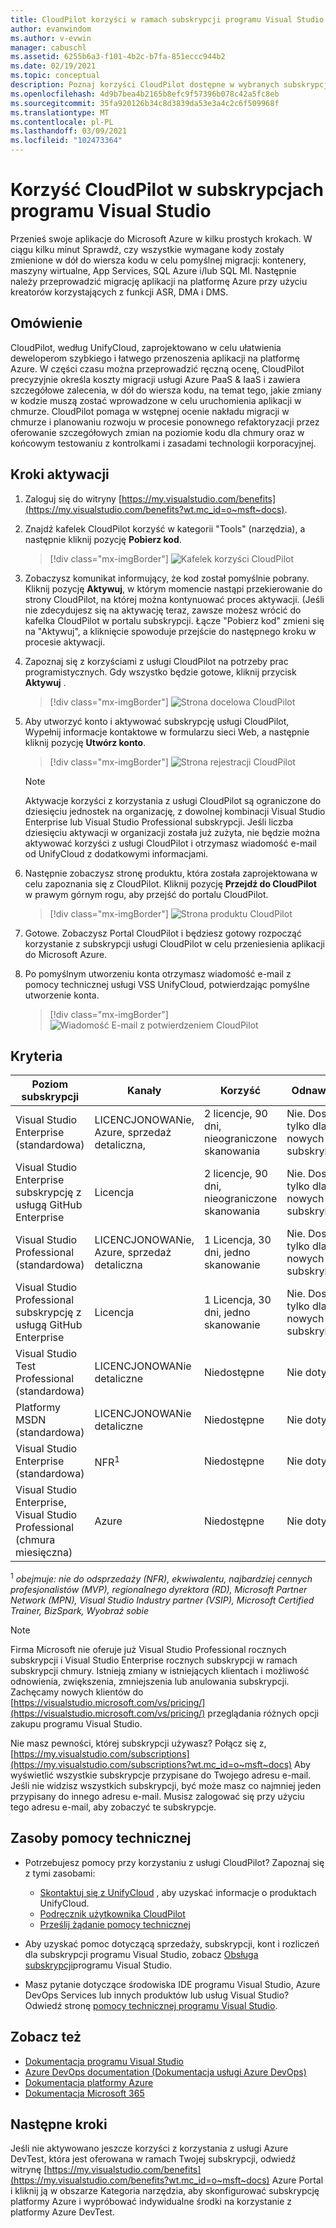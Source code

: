 ```yaml
---
title: CloudPilot korzyści w ramach subskrypcji programu Visual Studio | Microsoft Docs
author: evanwindom
ms.author: v-evwin
manager: cabuschl
ms.assetid: 6255b6a3-f101-4b2c-b7fa-851eccc944b2
ms.date: 02/19/2021
ms.topic: conceptual
description: Poznaj korzyści CloudPilot dostępne w wybranych subskrypcjach programu Visual Studio
ms.openlocfilehash: 4d9b7bea4b2165b8efc9f57396b078c42a5fc8eb
ms.sourcegitcommit: 35fa920126b34c8d3839da53e3a4c2c6f509968f
ms.translationtype: MT
ms.contentlocale: pl-PL
ms.lasthandoff: 03/09/2021
ms.locfileid: "102473364"
---
```

# <a name="the-cloudpilot-benefit-in-visual-studio-subscriptions"></a>Korzyść CloudPilot w subskrypcjach programu Visual Studio
Przenieś swoje aplikacje do Microsoft Azure w kilku prostych krokach. W ciągu kilku minut Sprawdź, czy wszystkie wymagane kody zostały zmienione w dół do wiersza kodu w celu pomyślnej migracji: kontenery, maszyny wirtualne, App Services, SQL Azure i/lub SQL MI. Następnie należy przeprowadzić migrację aplikacji na platformę Azure przy użyciu kreatorów korzystających z funkcji ASR, DMA i DMS.

## <a name="overview"></a>Omówienie
CloudPilot, według UnifyCloud, zaprojektowano w celu ułatwienia deweloperom szybkiego i łatwego przenoszenia aplikacji na platformę Azure.  W części czasu można przeprowadzić ręczną ocenę, CloudPilot precyzyjnie określa koszty migracji usługi Azure PaaS & IaaS i zawiera szczegółowe zalecenia, w dół do wiersza kodu, na temat tego, jakie zmiany w kodzie muszą zostać wprowadzone w celu uruchomienia aplikacji w chmurze. CloudPilot pomaga w wstępnej ocenie nakładu migracji w chmurze i planowaniu rozwoju w procesie ponownego refaktoryzacji przez oferowanie szczegółowych zmian na poziomie kodu dla chmury oraz w końcowym testowaniu z kontrolkami i zasadami technologii korporacyjnej.

## <a name="activation-steps"></a>Kroki aktywacji
1. Zaloguj się do witryny [https://my.visualstudio.com/benefits](https://my.visualstudio.com/benefits?wt.mc_id=o~msft~docs).

2. Znajdź kafelek CloudPilot korzyść w kategorii "Tools" (narzędzia), a następnie kliknij pozycję **Pobierz kod**.

   > [!div class="mx-imgBorder"]
   > ![Kafelek korzyści CloudPilot](_img/vs-cloudpilot/vs-cloudpilot-tile-ent.png)

0. Zobaczysz komunikat informujący, że kod został pomyślnie pobrany.  Kliknij pozycję **Aktywuj**, w którym momencie nastąpi przekierowanie do strony CloudPilot, na której można kontynuować proces aktywacji.  (Jeśli nie zdecydujesz się na aktywację teraz, zawsze możesz wrócić do kafelka CloudPilot w portalu subskrypcji.  Łącze "Pobierz kod" zmieni się na "Aktywuj", a kliknięcie spowoduje przejście do następnego kroku w procesie aktywacji.

0. Zapoznaj się z korzyściami z usługi CloudPilot na potrzeby prac programistycznych.  Gdy wszystko będzie gotowe, kliknij przycisk **Aktywuj** .

   > [!div class="mx-imgBorder"]
   > ![Strona docelowa CloudPilot](_img/vs-cloudpilot/vs-cloudpilot-landing.png)

0. Aby utworzyć konto i aktywować subskrypcję usługi CloudPilot, Wypełnij informacje kontaktowe w formularzu sieci Web, a następnie kliknij pozycję **Utwórz konto**.

   > [!div class="mx-imgBorder"]
   > ![Strona rejestracji CloudPilot](_img/vs-cloudpilot/vs-cloudpilot-register.png)

   > [!NOTE]
   > Aktywacje korzyści z korzystania z usługi CloudPilot są ograniczone do dziesięciu jednostek na organizację, z dowolnej kombinacji Visual Studio Enterprise lub Visual Studio Professional subskrypcji.  Jeśli liczba dziesięciu aktywacji w organizacji została już zużyta, nie będzie można aktywować korzyści z usługi CloudPilot i otrzymasz wiadomość e-mail od UnifyCloud z dodatkowymi informacjami.

0. Następnie zobaczysz stronę produktu, która została zaprojektowana w celu zapoznania się z CloudPilot.  Kliknij pozycję **Przejdź do CloudPilot** w prawym górnym rogu, aby przejść do portalu CloudPilot.

    > [!div class="mx-imgBorder"]
    > ![Strona produktu CloudPilot](_img/vs-cloudpilot/vs-cloudpilot-navigate.png)

0. Gotowe.  Zobaczysz Portal CloudPilot i będziesz gotowy rozpocząć korzystanie z subskrypcji usługi CloudPilot w celu przeniesienia aplikacji do Microsoft Azure.

0. Po pomyślnym utworzeniu konta otrzymasz wiadomość e-mail z pomocy technicznej usługi VSS UnifyCloud, potwierdzając pomyślne utworzenie konta.

    > [!div class="mx-imgBorder"]
    > ![Wiadomość E-mail z potwierdzeniem CloudPilot](_img/vs-cloudpilot/vs-cloudpilot-email.png)

## <a name="eligibility"></a>Kryteria

| Poziom subskrypcji                                                 |     Kanały                                            | Korzyść                                                          | Odnawialny?    |
|--------------------------------------------------------------------|---------------------------------------------------------|------------------------------------------------------------------|---------------|
| Visual Studio Enterprise (standardowa)   | LICENCJONOWANie, Azure, sprzedaż detaliczna, | 2 licencje, 90 dni, nieograniczone skanowania       |  Nie.  Dostępne tylko dla nowych subskrybentów          |
| Visual Studio Enterprise subskrypcję z usługą GitHub Enterprise   | Licencja | 2 licencje, 90 dni, nieograniczone skanowania       |  Nie.  Dostępne tylko dla nowych subskrybentów          |
| Visual Studio Professional (standardowa) | LICENCJONOWANie, Azure, sprzedaż detaliczna                                       | 1 Licencja, 30 dni, jedno skanowanie                                                            |  Nie.  Dostępne tylko dla nowych subskrybentów           |
| Visual Studio Professional subskrypcję z usługą GitHub Enterprise | Licencja | 1 Licencja, 30 dni, jedno skanowanie                                                            |  Nie.  Dostępne tylko dla nowych subskrybentów           |
| Visual Studio Test Professional (standardowa)                         | LICENCJONOWANie detaliczne                                              | Niedostępne                                             |  Nie dotyczy           |
| Platformy MSDN (standardowa)                                          | LICENCJONOWANie detaliczne                                              | Niedostępne                                              |  Nie dotyczy          |
| Visual Studio Enterprise (standardowa)  | NFR<sup>1</sup> |Niedostępne  | Nie dotyczy |
| Visual Studio Enterprise, Visual Studio Professional (chmura miesięczna) | Azure | Niedostępne | Nie dotyczy |

<sup>1</sup>  *obejmuje: nie do odsprzedaży (NFR), ekwiwalentu, najbardziej cennych profesjonalistów (MVP), regionalnego dyrektora (RD), Microsoft Partner Network (MPN), Visual Studio Industry partner (VSIP), Microsoft Certified Trainer, BizSpark, Wyobraź sobie*

> [!NOTE]
> Firma Microsoft nie oferuje już Visual Studio Professional rocznych subskrypcji i Visual Studio Enterprise rocznych subskrypcji w ramach subskrypcji chmury. Istnieją zmiany w istniejących klientach i możliwość odnowienia, zwiększenia, zmniejszenia lub anulowania subskrypcji. Zachęcamy nowych klientów do [https://visualstudio.microsoft.com/vs/pricing/](https://visualstudio.microsoft.com/vs/pricing/) przeglądania różnych opcji zakupu programu Visual Studio.

Nie masz pewności, której subskrypcji używasz?  Połącz się z, [https://my.visualstudio.com/subscriptions](https://my.visualstudio.com/subscriptions?wt.mc_id=o~msft~docs) Aby wyświetlić wszystkie subskrypcje przypisane do Twojego adresu e-mail. Jeśli nie widzisz wszystkich subskrypcji, być może masz co najmniej jeden przypisany do innego adresu e-mail.  Musisz zalogować się przy użyciu tego adresu e-mail, aby zobaczyć te subskrypcje.

## <a name="support-resources"></a>Zasoby pomocy technicznej
- Potrzebujesz pomocy przy korzystaniu z usługi CloudPilot?  Zapoznaj się z tymi zasobami:
  - [Skontaktuj się z UnifyCloud](https://www.unifycloud.com/contacts/) , aby uzyskać informacje o produktach UnifyCloud.
  - [Podręcznik użytkownika CloudPilot](https://www.cloudatlasinc.com/cloudpilot/doc/CloudPilot-User-Manual.pdf )
  - [Prześlij żądanie pomocy technicznej](https://support.datacamp.com/hc/requests/new)

- Aby uzyskać pomoc dotyczącą sprzedaży, subskrypcji, kont i rozliczeń dla subskrypcji programu Visual Studio, zobacz [Obsługa subskrypcji](https://aka.ms/vssubscriberhelp)programu Visual Studio.
- Masz pytanie dotyczące środowiska IDE programu Visual Studio, Azure DevOps Services lub innych produktów lub usług Visual Studio?  Odwiedź stronę [pomocy technicznej programu Visual Studio](https://visualstudio.microsoft.com/support/).

## <a name="see-also"></a>Zobacz też
- [Dokumentacja programu Visual Studio](/visualstudio/)
- [Azure DevOps documentation (Dokumentacja usługi Azure DevOps)](/azure/devops/)
- [Dokumentacja platformy Azure](/azure/)
- [Dokumentacja Microsoft 365](/microsoft-365/)

## <a name="next-steps"></a>Następne kroki
Jeśli nie aktywowano jeszcze korzyści z korzystania z usługi Azure DevTest, która jest oferowana w ramach Twojej subskrypcji, odwiedź witrynę [https://my.visualstudio.com/benefits](https://my.visualstudio.com/benefits?wt.mc_id=o~msft~docs) Azure Portal i kliknij ją w obszarze Kategoria narzędzia, aby skonfigurować subskrypcję platformy Azure i wypróbować indywidualne środki na korzystanie z platformy Azure DevTest.